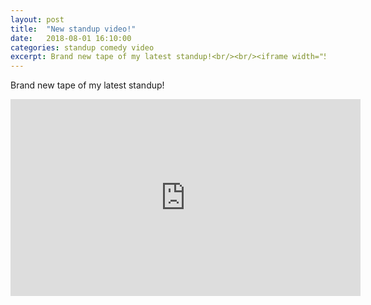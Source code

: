 ```yaml
---
layout: post
title:  "New standup video!"
date:   2018-08-01 16:10:00
categories: standup comedy video
excerpt: Brand new tape of my latest standup!<br/><br/><iframe width="560" height="315" src="https://www.youtube.com/embed/SQtFCDHzoXY" frameborder="0" allow="autoplay; encrypted-media" allowfullscreen></iframe>
---
```


Brand new tape of my latest standup!

<iframe width="560" height="315" src="https://www.youtube.com/embed/SQtFCDHzoXY" frameborder="0" allow="autoplay; encrypted-media" allowfullscreen></iframe>
